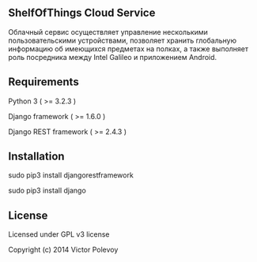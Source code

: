 ## ShelfOfThings Cloud Service
Облачный сервис осуществляет управление несколькими пользовательскими устройствами, позволяет
хранить глобальную информацию об имеющихся предметах на полках, а также выполняет роль посредника между 
Intel Galileo и приложением Android. 

## Requirements

Python 3 ( >= 3.2.3 )

Django framework ( >= 1.6.0 )

Django REST framework ( >= 2.4.3 ) 

## Installation
sudo pip3 install djangorestframework

sudo pip3 install django


## License
Licensed under GPL v3 license

Copyright (c) 2014 Victor Polevoy
